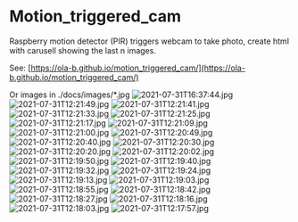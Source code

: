 # Motion_triggered_cam
Raspberry motion detector (PIR) triggers webcam to take photo, create html with carusell showing the last n images.

See: [https://ola-b.github.io/motion_triggered_cam/](https://ola-b.github.io/motion_triggered_cam/)


Or images in ./docs/images/*.jpg
![2021-07-31T16:37:44.jpg](https://github.com/Ola-B/motion_triggered_cam/blob/main/docs/images/2021-07-31T16:37:44.jpg "2021-07-31T16:37:44.jpg")
![2021-07-31T12:21:49.jpg](https://github.com/Ola-B/motion_triggered_cam/blob/main/docs/images/2021-07-31T12:21:49.jpg "2021-07-31T12:21:49.jpg")
![2021-07-31T12:21:41.jpg](https://github.com/Ola-B/motion_triggered_cam/blob/main/docs/images/2021-07-31T12:21:41.jpg "2021-07-31T12:21:41.jpg")
![2021-07-31T12:21:33.jpg](https://github.com/Ola-B/motion_triggered_cam/blob/main/docs/images/2021-07-31T12:21:33.jpg "2021-07-31T12:21:33.jpg")
![2021-07-31T12:21:25.jpg](https://github.com/Ola-B/motion_triggered_cam/blob/main/docs/images/2021-07-31T12:21:25.jpg "2021-07-31T12:21:25.jpg")
![2021-07-31T12:21:17.jpg](https://github.com/Ola-B/motion_triggered_cam/blob/main/docs/images/2021-07-31T12:21:17.jpg "2021-07-31T12:21:17.jpg")
![2021-07-31T12:21:09.jpg](https://github.com/Ola-B/motion_triggered_cam/blob/main/docs/images/2021-07-31T12:21:09.jpg "2021-07-31T12:21:09.jpg")
![2021-07-31T12:21:00.jpg](https://github.com/Ola-B/motion_triggered_cam/blob/main/docs/images/2021-07-31T12:21:00.jpg "2021-07-31T12:21:00.jpg")
![2021-07-31T12:20:49.jpg](https://github.com/Ola-B/motion_triggered_cam/blob/main/docs/images/2021-07-31T12:20:49.jpg "2021-07-31T12:20:49.jpg")
![2021-07-31T12:20:40.jpg](https://github.com/Ola-B/motion_triggered_cam/blob/main/docs/images/2021-07-31T12:20:40.jpg "2021-07-31T12:20:40.jpg")
![2021-07-31T12:20:30.jpg](https://github.com/Ola-B/motion_triggered_cam/blob/main/docs/images/2021-07-31T12:20:30.jpg "2021-07-31T12:20:30.jpg")
![2021-07-31T12:20:20.jpg](https://github.com/Ola-B/motion_triggered_cam/blob/main/docs/images/2021-07-31T12:20:20.jpg "2021-07-31T12:20:20.jpg")
![2021-07-31T12:20:02.jpg](https://github.com/Ola-B/motion_triggered_cam/blob/main/docs/images/2021-07-31T12:20:02.jpg "2021-07-31T12:20:02.jpg")
![2021-07-31T12:19:50.jpg](https://github.com/Ola-B/motion_triggered_cam/blob/main/docs/images/2021-07-31T12:19:50.jpg "2021-07-31T12:19:50.jpg")
![2021-07-31T12:19:40.jpg](https://github.com/Ola-B/motion_triggered_cam/blob/main/docs/images/2021-07-31T12:19:40.jpg "2021-07-31T12:19:40.jpg")
![2021-07-31T12:19:32.jpg](https://github.com/Ola-B/motion_triggered_cam/blob/main/docs/images/2021-07-31T12:19:32.jpg "2021-07-31T12:19:32.jpg")
![2021-07-31T12:19:24.jpg](https://github.com/Ola-B/motion_triggered_cam/blob/main/docs/images/2021-07-31T12:19:24.jpg "2021-07-31T12:19:24.jpg")
![2021-07-31T12:19:13.jpg](https://github.com/Ola-B/motion_triggered_cam/blob/main/docs/images/2021-07-31T12:19:13.jpg "2021-07-31T12:19:13.jpg")
![2021-07-31T12:19:03.jpg](https://github.com/Ola-B/motion_triggered_cam/blob/main/docs/images/2021-07-31T12:19:03.jpg "2021-07-31T12:19:03.jpg")
![2021-07-31T12:18:55.jpg](https://github.com/Ola-B/motion_triggered_cam/blob/main/docs/images/2021-07-31T12:18:55.jpg "2021-07-31T12:18:55.jpg")
![2021-07-31T12:18:42.jpg](https://github.com/Ola-B/motion_triggered_cam/blob/main/docs/images/2021-07-31T12:18:42.jpg "2021-07-31T12:18:42.jpg")
![2021-07-31T12:18:27.jpg](https://github.com/Ola-B/motion_triggered_cam/blob/main/docs/images/2021-07-31T12:18:27.jpg "2021-07-31T12:18:27.jpg")
![2021-07-31T12:18:16.jpg](https://github.com/Ola-B/motion_triggered_cam/blob/main/docs/images/2021-07-31T12:18:16.jpg "2021-07-31T12:18:16.jpg")
![2021-07-31T12:18:03.jpg](https://github.com/Ola-B/motion_triggered_cam/blob/main/docs/images/2021-07-31T12:18:03.jpg "2021-07-31T12:18:03.jpg")
![2021-07-31T12:17:57.jpg](https://github.com/Ola-B/motion_triggered_cam/blob/main/docs/images/2021-07-31T12:17:57.jpg "2021-07-31T12:17:57.jpg")
